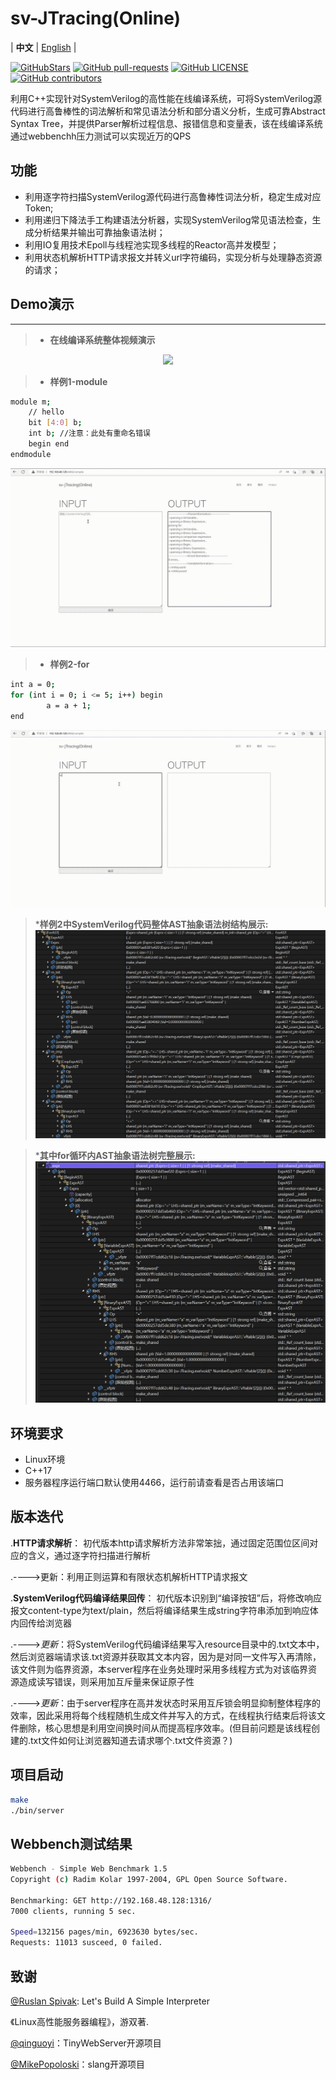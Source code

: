 # sv-JTracing(Online)

| **中文** | [English](readme_en.md) |

[![GitHubStars](https://img.shields.io/github/stars/AllwenWeill/sv-JTracing_Online?logo=GitHub)](https://github.com/AllwenWeill/sv-JTracing_Online/stargazers)
[![GitHub pull-requests](https://img.shields.io/github/issues-pr/AllwenWeill/sv-JTracing_Online.svg)](https://github.com/AllwenWeill/sv-JTracing_Online/pulls)
[![GitHub LICENSE](https://img.shields.io/github/license/AllwenWeill/sv-JTracing_Online.svg)](https://github.com/AllwenWeill/sv-JTracing_Online/blob/master/LICENSE)
[![GitHub contributors](https://img.shields.io/github/contributors/AllwenWeill/sv-JTracing_Online.svg)](https://github.com/AllwenWeill/sv-JTracing_Online/graphs/contributors)

利用C++实现针对SystemVerilog的高性能在线编译系统，可将SystemVerilog源代码进行高鲁棒性的词法解析和常见语法分析和部分语义分析，生成可靠Abstract Syntax Tree，并提供Parser解析过程信息、报错信息和变量表，该在线编译系统通过webbenchh压力测试可以实现近万的QPS

## 功能
* 利用逐字符扫描SystemVerilog源代码进行高鲁棒性词法分析，稳定生成对应Token;
* 利用递归下降法手工构建语法分析器，实现SystemVerilog常见语法检查，生成分析结果并输出可靠抽象语法树；
* 利用IO复用技术Epoll与线程池实现多线程的Reactor高并发模型；
* 利用状态机解析HTTP请求报文并转义url字符编码，实现分析与处理静态资源的请求；

## Demo演示
----------
> * __在线编译系统整体视频演示__
<div align=center><img src="https://github.com/AllwenWeill/IMG/blob/main/video_show.gif" height="429"/> </div>

> * __样例1-module__
```bash
module m;
    // hello
    bit [4:0] b;
    int b; //注意：此处有重命名错误
    begin end
endmodule
```
![image](https://github.com/AllwenWeill/IMG/blob/main/vedio_medule.gif)

> * __样例2-for__
```bash
int a = 0;
for (int i = 0; i <= 5; i++) begin
        a = a + 1;
end
```
![image](https://github.com/AllwenWeill/IMG/blob/main/video_for.gif)

> *__样例2中SystemVerilog代码整体AST抽象语法树结构展示:__
![image](https://github.com/AllwenWeill/IMG/blob/main/AST_whole.png)

> *__其中for循环内AST抽象语法树完整展示:__
![image](https://github.com/AllwenWeill/IMG/blob/main/AST_for.png)

## 环境要求
* Linux环境
* C++17
* 服务器程序运行端口默认使用4466，运行前请查看是否占用该端口

## 版本迭代
.__HTTP请求解析__：
初代版本http请求解析方法非常笨拙，通过固定范围位区间对应的含义，通过逐字符扫描进行解析

.---->更新：利用正则运算和有限状态机解析HTTP请求报文

.__SystemVerilog代码编译结果回传__：
初代版本识别到“编译按钮”后，将修改响应报文content-type为text/plain，然后将编译结果生成string字符串添加到响应体内回传给浏览器

.---->_更新_：将SystemVerilog代码编译结果写入resource目录中的.txt文本中，然后浏览器端请求该.txt资源并获取其文本内容，因为是对同一文件写入再清除，该文件则为临界资源，本server程序在业务处理时采用多线程方式为对该临界资源造成读写错误，则采用加互斥量来保证原子性

.---->_更新_：由于server程序在高并发状态时采用互斥锁会明显抑制整体程序的效率，因此采用将每个线程随机生成文件并写入的方式，在线程执行结束后将该文件删除，核心思想是利用空间换时间从而提高程序效率。(但目前问题是该线程创建的.txt文件如何让浏览器知道去请求哪个.txt文件资源？)


## 项目启动
```bash
make
./bin/server
```

## Webbench测试结果
```bash
Webbench - Simple Web Benchmark 1.5
Copyright (c) Radim Kolar 1997-2004, GPL Open Source Software.

Benchmarking: GET http://192.168.48.128:1316/
7000 clients, running 5 sec.

Speed=132156 pages/min, 6923630 bytes/sec.
Requests: 11013 susceed, 0 failed.
```



## 致谢
[@Ruslan Spivak](https://github.com/rspivak/): Let's Build A Simple Interpreter

《Linux高性能服务器编程》，游双著.

[@qinguoyi](https://github.com/qinguoyi/TinyWebServer)：TinyWebServer开源项目

[@MikePopoloski](https://github.com/MikePopoloski/slang)：slang开源项目

 
